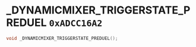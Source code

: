 # _DYNAMICMIXER_TRIGGERSTATE_PREDUEL `0xADCC16A2`

```cpp
void _DYNAMICMIXER_TRIGGERSTATE_PREDUEL();
```